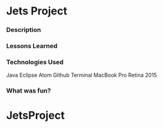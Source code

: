 # Jets Project

### Description


### Lessons Learned


### Technologies Used
Java
Eclipse
Atom
Github
Terminal
MacBook Pro Retina 2015

### What was fun?
# JetsProject
